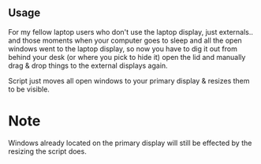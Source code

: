 ## Usage
For my fellow laptop users who don't use the laptop display, just externals.. and those moments when your computer goes to sleep and all the open windows went
to the laptop display, so now you have to dig it out from behind your desk (or where you pick to hide it) open the lid and manually drag & drop things to the external displays again.


Script just moves all open windows to your primary display & resizes them to be visible.

# Note
Windows already located on the primary display will still be effected by the resizing the script does.
